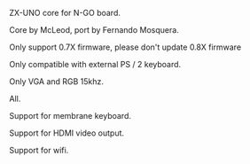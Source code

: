 ZX-UNO core for N-GO board.

Core by McLeod, port by Fernando Mosquera.

Only support 0.7X firmware, please don't update 0.8X firmware

Only compatible with external PS / 2 keyboard.

Only VGA and RGB 15khz.

All.

Support for membrane keyboard.

Support for HDMI video output.

Support for wifi.
